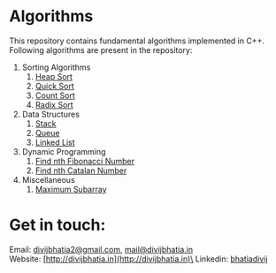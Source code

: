 # Algorithms
This repository contains fundamental algorithms implemented in C++.
Following algorithms are present in the repository:
1. Sorting Algorithms
    1. [Heap Sort](https://github.com/bhatiadivij/Algorithms/blob/master/heapsort.cpp)
    2. [Quick Sort](https://github.com/bhatiadivij/Algorithms/blob/master/quicksort.cpp)
    3. [Count Sort](https://github.com/bhatiadivij/Algorithms/blob/master/countsort.cpp)
    4. [Radix Sort](https://github.com/bhatiadivij/Algorithms/blob/master/radixsort.cpp)
2. Data Structures
    1. [Stack](https://github.com/bhatiadivij/Algorithms/blob/master/stack.cpp)
    2. [Queue](https://github.com/bhatiadivij/Algorithms/blob/master/queue.cpp)
    3. [Linked List](https://github.com/bhatiadivij/Algorithms/blob/master/linkedlist.cpp)
3. Dynamic Programming
    1. [Find nth Fibonacci Number](https://github.com/bhatiadivij/Algorithms/blob/master/fibonacci_numbers.cpp)
    2. [Find nth Catalan Number](https://github.com/bhatiadivij/Algorithms/blob/master/catalan_numbers.cpp)
4. Miscellaneous
    1. [Maximum Subarray](https://github.com/bhatiadivij/Algorithms/blob/master/maximum_subarray.cpp)

# Get in touch:
Email: [divijbhatia2@gmail.com](mailto:divijbhatia2@gmail.com), [mail@divijbhatia.in](mailto:mail@divijbhatia.in)     
Website: [http://divijbhatia.in](http://divijbhatia.in)\
Linkedin:  [bhatiadivij](https://www.linkedin.com/in/bhatiadivij)

